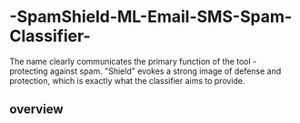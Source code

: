 # -SpamShield-ML-Email-SMS-Spam-Classifier-
The name clearly communicates the primary function of the tool - protecting against spam. "Shield" evokes a strong image of defense and protection, which is exactly what the classifier aims to provide.

## overview
